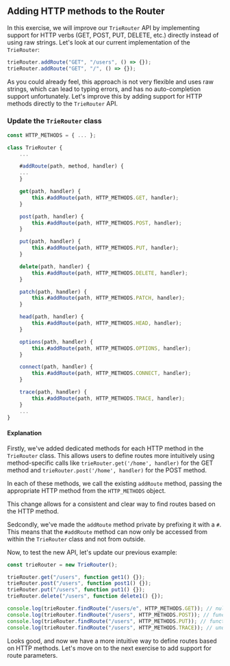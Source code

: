 ## Adding HTTP methods to the Router

<!-- Learn how to add HTTP methods to the Router class to improve the API and make it more intuitive. -->

In this exercise, we will improve our `TrieRouter` API by implementing support for HTTP verbs (GET, POST, PUT, DELETE, etc.) directly instead of using raw strings. Let's look at our current implementation of the `TrieRouter`:

```js
trieRouter.addRoute("GET", "/users", () => {});
trieRouter.addRoute("GET", "/", () => {});
```

As you could already feel, this approach is not very flexible and uses raw strings, which can lead to typing errors, and has no auto-completion support unfortunately. Let's improve this by adding support for HTTP methods directly to the `TrieRouter` API.

### Update the `TrieRouter` class

```js
const HTTP_METHODS = { ... };

class TrieRouter {
    ...

    #addRoute(path, method, handler) {
    ...
    }

    get(path, handler) {
        this.#addRoute(path, HTTP_METHODS.GET, handler);
    }

    post(path, handler) {
        this.#addRoute(path, HTTP_METHODS.POST, handler);
    }

    put(path, handler) {
        this.#addRoute(path, HTTP_METHODS.PUT, handler);
    }

    delete(path, handler) {
        this.#addRoute(path, HTTP_METHODS.DELETE, handler);
    }

    patch(path, handler) {
        this.#addRoute(path, HTTP_METHODS.PATCH, handler);
    }

    head(path, handler) {
        this.#addRoute(path, HTTP_METHODS.HEAD, handler);
    }

    options(path, handler) {
        this.#addRoute(path, HTTP_METHODS.OPTIONS, handler);
    }

    connect(path, handler) {
        this.#addRoute(path, HTTP_METHODS.CONNECT, handler);
    }

    trace(path, handler) {
        this.#addRoute(path, HTTP_METHODS.TRACE, handler);
    }
    ...
}
```

#### Explanation

Firstly, we've added dedicated methods for each HTTP method in the `TrieRouter` class. This allows users to define routes more intuitively using method-specific calls like `trieRouter.get('/home', handler)` for the GET method and `trieRouter.post('/home', handler)` for the POST method.

In each of these methods, we call the existing `addRoute` method, passing the appropriate HTTP method from the `HTTP_METHODS` object.

This change allows for a consistent and clear way to find routes based on the HTTP method.

Sedcondly, we've made the `addRoute` method private by prefixing it with a `#`. This means that the `#addRoute` method can now only be accessed from within the `TrieRouter` class and not from outside.

Now, to test the new API, let's update our previous example:

```js
const trieRouter = new TrieRouter();

trieRouter.get("/users", function get1() {});
trieRouter.post("/users", function post1() {});
trieRouter.put("/users", function put1() {});
trieRouter.delete("/users", function delete1() {});

console.log(trieRouter.findRoute("/users/e", HTTP_METHODS.GET)); // null
console.log(trieRouter.findRoute("/users", HTTP_METHODS.POST)); // function post1() {}
console.log(trieRouter.findRoute("/users", HTTP_METHODS.PUT)); // function put1() {}
console.log(trieRouter.findRoute("/users", HTTP_METHODS.TRACE)); // undefined
```

Looks good, and now we have a more intuitive way to define routes based on HTTP methods. Let's move on to the next exercise to add support for route parameters.
